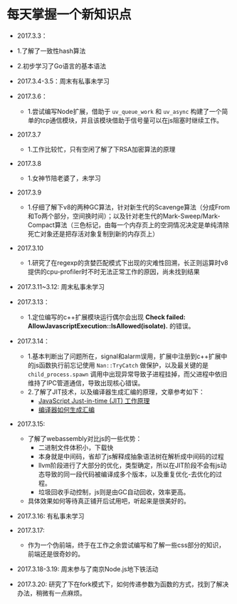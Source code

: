 # 每天掌握一个新知识点

* 2017.3.3：
 * 1.了解了一致性hash算法 
 * 2.初步学习了Go语言的基本语法

* 2017.3.4-3.5：周末有私事未学习

* 2017.3.6：
    * 1.尝试编写Node扩展，借助于 ```uv_queue_work``` 和 ```uv_async``` 构建了一个简单的tcp通信模块，并且该模块借助于信号量可以在js阻塞时继续工作。

* 2017.3.7
	* 1.工作比较忙，只有空闲了解了下RSA加密算法的原理

* 2017.3.8
	* 1.女神节陪老婆了，未学习

* 2017.3.9
	* 1.仔细了解下v8的两种GC算法，针对新生代的Scavenge算法（分成From和To两个部分，空间换时间）；以及针对老生代的Mark-Sweep/Mark-Compact算法（三色标记，由每一个内存页上的空洞情况决定是单纯清除死亡对象还是把存活对象复制到新的内存页上）

* 2017.3.10
	* 1.研究了在regexp的贪婪匹配模式下出现的灾难性回溯，长正则运算时v8提供的cpu-profiler时不时无法正常工作的原因，尚未找到结果

* 2017.3.11~3.12: 周末私事未学习

* 2017.3.13：
	* 1.定位编写的c++扩展模块运行偶尔会出现 **Check failed: AllowJavascriptExecution::IsAllowed(isolate).** 的错误。

* 2017.3.14：
    * 1.基本判断出了问题所在，signal和alarm误用，扩展中注册到c++扩展中的js函数执行前忘记使用 ```Nan::TryCatch``` 做保护，以及最关键的是 ```child_process.spawn``` 调用中出现异常导致子进程挂掉，而父进程中依旧维持了IPC管道通信，导致出现核心错误。
    * 2.了解了JIT技术，以及编译器生成汇编的原理，文章参考如下：
    	* [JavaScript Just-in-time (JIT) 工作原理](https://zhuanlan.zhihu.com/p/25669120)
    	* [编译器如何生成汇编](https://zhuanlan.zhihu.com/p/25718411)

* 2017.3.15:
	* 了解了webassembly对比js的一些优势：
		* 二进制文件体积小，下载快
		* 本身就是中间码，省却了js解释成抽象语法树在解析成中间码的过程
		* llvm阶段进行了大部分的优化，类型确定，所以在JIT阶段不会有js动态导致的同一段代码被编译成多个版本，以及重复优化-去优化的过程。
		* 垃圾回收手动控制，js则是由GC自动回收，效率更高。
	* 具体效果如何等待真正铺开后试用吧，听起来是很美好的。

* 2017.3.16: 有私事未学习
* 2017.3.17:
	* 作为一个伪前端，终于在工作之余尝试编写和了解一些css部分的知识，前端还是很奇妙的。
* 2017.3.18-3.19: 周末参与了南京Node.js地下铁活动
* 2017.3.20: 研究了下在fork模式下，如何传递参数为函数的方式，找到了解决办法，稍微有一点麻烦。